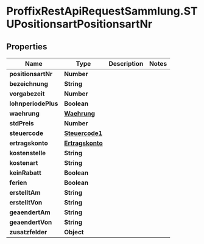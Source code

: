 # ProffixRestApiRequestSammlung.STUPositionsartPositionsartNr

## Properties
Name | Type | Description | Notes
------------ | ------------- | ------------- | -------------
**positionsartNr** | **Number** |  | 
**bezeichnung** | **String** |  | 
**vorgabezeit** | **Number** |  | 
**lohnperiodePlus** | **Boolean** |  | 
**waehrung** | [**Waehrung**](Waehrung.md) |  | 
**stdPreis** | **Number** |  | 
**steuercode** | [**Steuercode1**](Steuercode1.md) |  | 
**ertragskonto** | [**Ertragskonto**](Ertragskonto.md) |  | 
**kostenstelle** | **String** |  | 
**kostenart** | **String** |  | 
**keinRabatt** | **Boolean** |  | 
**ferien** | **Boolean** |  | 
**erstelltAm** | **String** |  | 
**erstelltVon** | **String** |  | 
**geaendertAm** | **String** |  | 
**geaendertVon** | **String** |  | 
**zusatzfelder** | **Object** |  | 


